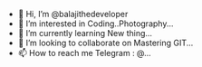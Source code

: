 - 👋 Hi, I’m @balajithedeveloper
- 👀 I’m interested in Coding..Photography...
- 🌱 I’m currently learning New thing...
- 💞️ I’m looking to collaborate on Mastering GIT...
- 📫 How to reach me Telegram : @...

<!---
balajithedeveloper/balajithedeveloper is a ✨ special ✨ repository because its `README.md` (this file) appears on your GitHub profile.
You can click the Preview link to take a look at your changes.
--->
